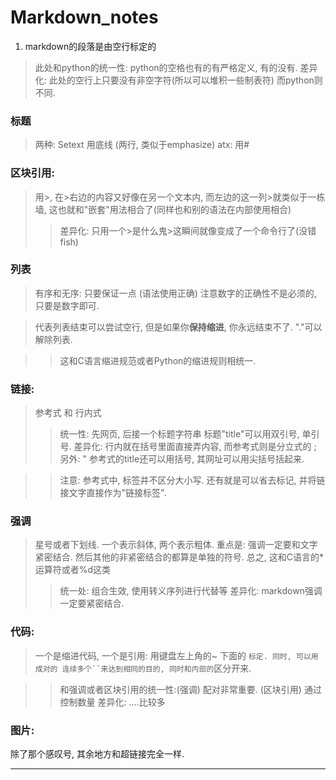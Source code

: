 # Markdown_notes
1. markdown的段落是由空行标定的
> 此处和python的统一性: python的空格也有的有严格定义, 有的没有.
> 差异化: 此处的空行上只要没有非空字符(所以可以堆积一些制表符) 而python则不同.

### 标题
> 两种: Setext 用底线 (两行, 类似于emphasize)
> atx: 用#

### 区块引用:
> 用>, 在>右边的内容又好像在另一个文本内, 而左边的这一列>就类似于一栋墙, 这也就和"嵌套"用法相合了(同样也和别的语法在内部使用相合)
>> 差异化: 只用一个>是什么鬼>这瞬间就像变成了一个命令行了(没错fish)

### 列表
> 有序和无序: 只要保证一点 (语法使用正确)
> 注意数字的正确性不是必须的, 只要是数字即可.

> 代表列表结束可以尝试空行, 但是如果你**保持缩进**, 你永远结束不了. 
> "\."可以解除列表.

>> 这和C语言缩进规范或者Python的缩进规则相统一.

### 链接:
> 参考式 和 行内式
>> 统一性: 先网页, 后接一个标题字符串 标题"title"可以用双引号, 单引号. 
>> 差异化: 行内就在括号里面直接弄内容, 而参考式则是分立式的 ; 另外: " 参考式的title还可以用括号, 其网址可以用尖括号括起来.

>> 注意: 参考式中, 标签并不区分大小写.
>> 还有就是可以省去标记, 并将链接文字直接作为"链接标签".

### 强调
> 星号或者下划线.  一个表示斜体, 两个表示粗体.
> 重点是: 强调一定要和文字紧密结合.
> 然后其他的非紧密结合的都算是单独的符号.
> 总之, 这和C语言的*运算符或者%d这类
>> 统一处: 组合生效, 使用转义序列进行代替等
>> 差异化: markdown强调一定要紧密结合.

### 代码:
> 一个是缩进代码, 一个是引用: 用键盘左上角的~ 下面的 `标定.
> 同时, 可以用成对的 连续多个``来达到相同的目的, 同时和内部的`区分开来.

>> 和强调或者区块引用的统一性:(强调) 配对非常重要. (区块引用) 通过控制数量
>> 差异化: ....比较多

### 图片:
除了那个感叹号, 其余地方和超链接完全一样.

---
